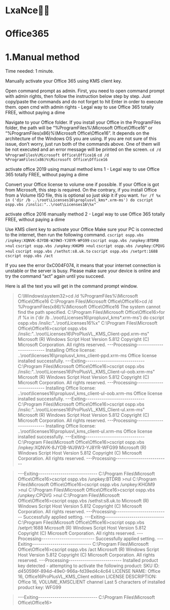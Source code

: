 # **LxaNce👸🤴**
# Office365
# 1.Manual method
Time needed: 1 minute.

Manually activate your Office 365 using KMS client key.

Open command prompt as admin.
First, you need to open command prompt with admin rights, then follow the instruction below step by step. Just copy/paste the commands and do not forget to hit Enter in order to execute them.
open cmd with admin rights - Legal way to use Office 365 totally FREE, without paying a dime

Navigate to your Office folder.
If you install your Office in the ProgramFiles folder, the path will be “%ProgramFiles%\Microsoft Office\Office16” or “%ProgramFiles(x86)%\Microsoft Office\Office16”. It depends on the architecture of the Windows OS you are using. If you are not sure of this issue, don’t worry, just run both of the commands above. One of them will be not executed and an error message will be printed on the screen.
```cd /d %ProgramFiles%\Microsoft Office\Office16```
```cd /d %ProgramFiles(x86)%\Microsoft Office\Office16```

activate office 2019 using manual method kms 1 - Legal way to use Office 365 totally FREE, without paying a dime

Convert your Office license to volume one if possible.
If your Office is got from Microsoft, this step is required. On the contrary, if you install Office from a Volume ISO file, this is optional so just skip it if you want.
```for /f %x in ('dir /b ..\root\Licenses16\proplusvl_kms*.xrm-ms') do cscript ospp.vbs /inslic:"..\root\Licenses16\%x"```

activate office 2016 manually method 2 - Legal way to use Office 365 totally FREE, without paying a dime

Use KMS client key to activate your Office
Make sure your PC is connected to the internet, then run the following command.
```cscript ospp.vbs /inpkey:XQNVK-8JYDB-WJ9W3-YJ8YR-WFG99```
```cscript ospp.vbs /unpkey:BTDRB >nul```
```cscript ospp.vbs /unpkey:KHGM9 >nul```
```cscript ospp.vbs /unpkey:CPQVG >nul```
```cscript ospp.vbs /sethst:s8.uk.to```
```cscript ospp.vbs /setprt:1688```
```cscript ospp.vbs /act```


If you see the error 0xC004F074, it means that your internet connection is unstable or the server is busy. Please make sure your device is online and try the command “act” again until you succeed.

Here is all the text you will get in the command prompt window.
>C:\Windows\system32>cd /d %ProgramFiles%\Microsoft Office\Office16
>C:\Program Files\Microsoft Office\Office16>cd /d %ProgramFiles(x86)%\Microsoft Office\Office16
The system cannot find the path specified.
>C:\Program Files\Microsoft Office\Office16>for /f %x in ('dir /b ..\root\Licenses16\proplusvl_kms*.xrm-ms') do cscript ospp.vbs /inslic:"..\root\Licenses16\%x"
>C:\Program Files\Microsoft Office\Office16>cscript ospp.vbs /inslic:"..\root\Licenses16\ProPlusVL_KMS_Client-ppd.xrm-ms"
Microsoft (R) Windows Script Host Version 5.812
Copyright (C) Microsoft Corporation. All rights reserved.
>---Processing--------------------------
>Installing Office license: ..\root\licenses16\proplusvl_kms_client-ppd.xrm-ms
>Office license installed successfully.
>---Exiting-----------------------------
>C:\Program Files\Microsoft Office\Office16>cscript ospp.vbs /inslic:"..\root\Licenses16\ProPlusVL_KMS_Client-ul-oob.xrm-ms"
Microsoft (R) Windows Script Host Version 5.812
Copyright (C) Microsoft Corporation. All rights reserved.
>---Processing--------------------------
>Installing Office license: ..\root\licenses16\proplusvl_kms_client-ul-oob.xrm-ms
>Office license installed successfully.
>---Exiting-----------------------------
>C:\Program Files\Microsoft Office\Office16>cscript ospp.vbs /inslic:"..\root\Licenses16\ProPlusVL_KMS_Client-ul.xrm-ms"
>Microsoft (R) Windows Script Host Version 5.812
>Copyright (C) Microsoft Corporation. All rights reserved.
>---Processing--------------------------
>Installing Office license: ..\root\licenses16\proplusvl_kms_client-ul.xrm-ms
>Office license installed successfully.
>---Exiting-----------------------------
>C:\Program Files\Microsoft Office\Office16>cscript ospp.vbs /inpkey:XQNVK-8JYDB-WJ9W3-YJ8YR-WFG99
>Microsoft (R) Windows Script Host Version 5.812
>Copyright (C) Microsoft Corporation. All rights reserved.
>---Processing--------------------------

>---Exiting-----------------------------
>C:\Program Files\Microsoft Office\Office16>cscript ospp.vbs /unpkey:BTDRB >nul
>C:\Program Files\Microsoft Office\Office16>cscript ospp.vbs /unpkey:KHGM9 >nul
>C:\Program Files\Microsoft Office\Office16>cscript ospp.vbs /unpkey:CPQVG >nul
>C:\Program Files\Microsoft Office\Office16>cscript ospp.vbs /sethst:s8.uk.to
>Microsoft (R) Windows Script Host Version 5.812
>Copyright (C) Microsoft Corporation. All rights reserved.
>---Processing--------------------------
>Successfully applied setting.
>---Exiting-----------------------------
>C:\Program Files\Microsoft Office\Office16>cscript ospp.vbs /setprt:1688
>Microsoft (R) Windows Script Host Version 5.812
>Copyright (C) Microsoft Corporation. All rights reserved.
>---Processing--------------------------
>Successfully applied setting.
>---Exiting-----------------------------
>C:\Program Files\Microsoft Office\Office16>cscript ospp.vbs /act
>Microsoft (R) Windows Script Host Version 5.812
>Copyright (C) Microsoft Corporation. All rights reserved.
>---Processing--------------------------
>Installed product key detected - attempting to activate the following product:
>SKU ID: d450596f-894d-49e0-966a-fd39ed4c4c64
>LICENSE NAME: Office 16, Office16ProPlusVL_KMS_Client edition
>LICENSE DESCRIPTION: Office 16, VOLUME_KMSCLIENT channel
>Last 5 characters of installed product key: WFG99


>---Exiting-----------------------------
>C:\Program Files\Microsoft Office\Office16>
